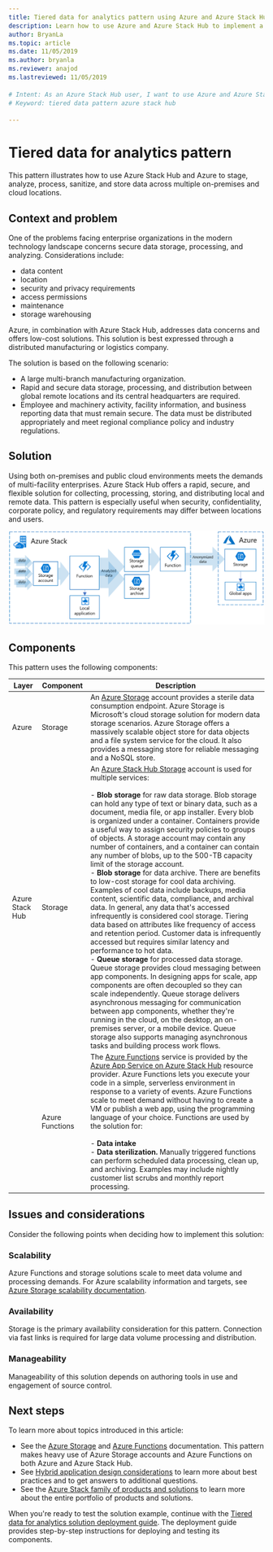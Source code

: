 ```yaml
---
title: Tiered data for analytics pattern using Azure and Azure Stack Hub
description: Learn how to use Azure and Azure Stack Hub to implement a tiered data solution across the hybrid cloud.
author: BryanLa
ms.topic: article
ms.date: 11/05/2019
ms.author: bryanla
ms.reviewer: anajod
ms.lastreviewed: 11/05/2019

# Intent: As an Azure Stack Hub user, I want to use Azure and Azure Stack Hub to implement a tiered data solution across the hybrid cloud.
# Keyword: tiered data pattern azure stack hub

---
```


# Tiered data for analytics pattern

This pattern illustrates how to use Azure Stack Hub and Azure to stage, analyze, process, sanitize, and store data across multiple on-premises and cloud locations.

## Context and problem

One of the problems facing enterprise organizations in the modern technology landscape concerns secure data storage, processing, and analyzing. Considerations include:

- data content
- location
- security and privacy requirements
- access permissions
- maintenance
- storage warehousing

Azure, in combination with Azure Stack Hub, addresses data concerns and offers low-cost solutions. This solution is best expressed through a distributed manufacturing or logistics company.

The solution is based on the following scenario:

- A large multi-branch manufacturing organization.
- Rapid and secure data storage, processing, and distribution between global remote locations and its central headquarters are required.
- Employee and machinery activity, facility information, and business reporting data that must remain secure. The data must be distributed appropriately and meet regional compliance policy and industry regulations.

## Solution

Using both on-premises and public cloud environments meets the demands of multi-facility enterprises. Azure Stack Hub offers a rapid, secure, and flexible solution for collecting, processing, storing, and distributing local and remote data. This pattern is especially useful when security, confidentiality, corporate policy, and regulatory requirements may differ between locations and users.

![Tiered data pattern for analytics solution architecture](media/pattern-tiered-data-analytics/solution-architecture.png)

## Components

This pattern uses the following components:

| Layer | Component | Description |
|----------|-----------|-------------|
| Azure | Storage | An [Azure Storage](/azure/storage/) account provides a sterile data consumption endpoint. Azure Storage is Microsoft's cloud storage solution for modern data storage scenarios. Azure Storage offers a massively scalable object store for data objects and a file system service for the cloud. It also provides a messaging store for reliable messaging and a NoSQL store. |
| Azure Stack Hub | Storage | An [Azure Stack Hub Storage](/azure-stack/user/azure-stack-storage-overview) account is used for multiple services:<br><br>- **Blob storage** for raw data storage. Blob storage can hold any type of text or binary data, such as a document, media file, or app installer. Every blob is organized under a container. Containers provide a useful way to assign security policies to groups of objects. A storage account may contain any number of containers, and a container can contain any number of blobs, up to the 500-TB capacity limit of the storage account.<br>- **Blob storage** for data archive. There are benefits to low-cost storage for cool data archiving. Examples of cool data include backups, media content, scientific data, compliance, and archival data. In general, any data that's accessed infrequently is considered cool storage. Tiering data based on attributes like frequency of access and retention period. Customer data is infrequently accessed but requires similar latency and performance to hot data.<br>- **Queue storage** for processed data storage. Queue storage provides cloud messaging between app components. In designing apps for scale, app components are often decoupled so they can scale independently. Queue storage delivers asynchronous messaging for communication between app components, whether they're running in the cloud, on the desktop, an on-premises server, or a mobile device. Queue storage also supports managing asynchronous tasks and building process work flows. |
| | Azure Functions | The [Azure Functions](/azure/azure-functions/) service is provided by the [Azure App Service on Azure Stack Hub](/azure-stack/operator/azure-stack-app-service-overview) resource provider. Azure Functions lets you execute your code in a simple, serverless environment in response to a variety of events. Azure Functions scale to meet demand without having to create a VM or publish a web app, using the programming language of your choice. Functions are used by the solution for:<br><br>- **Data intake**<br>- **Data sterilization.** Manually triggered functions can perform scheduled data processing, clean up, and archiving. Examples may include nightly customer list scrubs and monthly report processing.|

## Issues and considerations

Consider the following points when deciding how to implement this solution:

### Scalability

Azure Functions and storage solutions scale to meet data volume and processing demands. For Azure scalability information and targets, see [Azure Storage scalability documentation](/azure/storage/common/storage-scalability-targets).

### Availability

Storage is the primary availability consideration for this pattern. Connection via fast links is required for large data volume processing and distribution.

### Manageability

Manageability of this solution depends on authoring tools in use and engagement of source control.

## Next steps

To learn more about topics introduced in this article:

- See the [Azure Storage](/azure/storage/) and [Azure Functions](/azure/azure-functions/) documentation. This pattern makes heavy use of Azure Storage accounts and Azure Functions on both Azure and Azure Stack Hub.
- See [Hybrid application design considerations](overview-app-design-considerations.md) to learn more about best practices and to get answers to additional questions.
- See the [Azure Stack family of products and solutions](/azure-stack) to learn more about the entire portfolio of products and solutions.

When you're ready to test the solution example, continue with the [Tiered data for analytics solution deployment guide](https://aka.ms/tiereddatadeploy). The deployment guide provides step-by-step instructions for deploying and testing its components.
